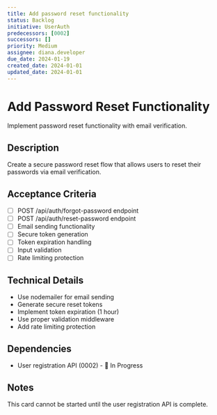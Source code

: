 ```yaml
---
title: Add password reset functionality
status: Backlog
initiative: UserAuth
predecessors: [0002]
successors: []
priority: Medium
assignee: diana.developer
due_date: 2024-01-19
created_date: 2024-01-01
updated_date: 2024-01-01
---
```


# Add Password Reset Functionality

Implement password reset functionality with email verification.

## Description

Create a secure password reset flow that allows users to reset their passwords via email verification.

## Acceptance Criteria

- [ ] POST /api/auth/forgot-password endpoint
- [ ] POST /api/auth/reset-password endpoint
- [ ] Email sending functionality
- [ ] Secure token generation
- [ ] Token expiration handling
- [ ] Input validation
- [ ] Rate limiting protection

## Technical Details

- Use nodemailer for email sending
- Generate secure reset tokens
- Implement token expiration (1 hour)
- Use proper validation middleware
- Add rate limiting protection

## Dependencies

- User registration API (0002) - 🔄 In Progress

## Notes

This card cannot be started until the user registration API is complete.
